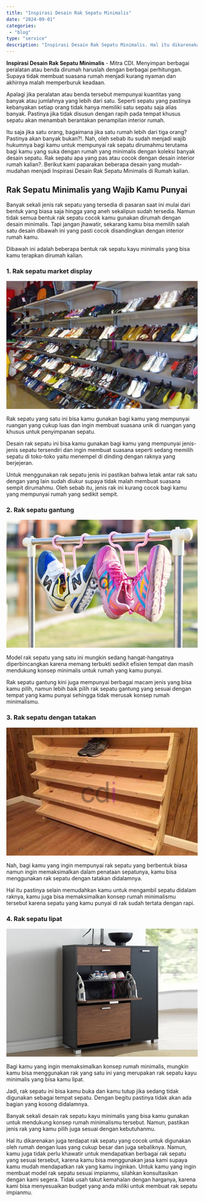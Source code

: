 ```yaml
---
title: "Inspirasi Desain Rak Sepatu Minimalis"
date: "2024-09-01"
categories:
 - "blog"
type: "service"
description: "Inspirasi Desain Rak Sepatu Minimalis. Hal itu dikarenakan juga terdapat rak sepatu yang cocok untuk digunakan oleh rumah dengan luas yang cukup besar dan ju..."
---
```


**Inspirasi Desain Rak Sepatu Minimalis** - Mitra CDI. Menyimpan berbagai peralatan atau benda dirumah haruslah dengan berbagai perhitungan. Supaya tidak membuat suasana rumah menjadi kurang nyaman dan akhirnya malah memperburuk keadaan.

Apalagi jika peralatan atau benda tersebut mempunyai kuantitas yang banyak atau jumlahnya yang lebih dari satu. Seperti sepatu yang pastinya kebanyakan setiap orang tidak hanya memiliki satu sepatu saja alias banyak. Pastinya jika tidak disusun dengan rapih pada tempat khusus sepatu akan menambah berantakan penampilan interior rumah.

Itu saja jika satu orang, bagaimana jika satu rumah lebih dari tiga orang? Pastinya akan banyak bukan?!. Nah, oleh sebab itu sudah menjadi wajib hukumnya bagi kamu untuk mempunyai rak sepatu dirumahmu terutama bagi kamu yang suka dengan rumah yang minimalis dengan koleksi banyak desain sepatu. Rak sepatu apa yang pas atau cocok dengan desain interior rumah kalian?. Berikut kami paparakan beberapa desain yang mudah-mudahan menjadi Inspirasi Desain Rak Sepatu Minimalis di Rumah kalian.

## Rak Sepatu Minimalis yang Wajib Kamu Punyai

Banyak sekali jenis rak sepatu yang tersedia di pasaran saat ini mulai dari bentuk yang biasa saja hingga yang aneh sekalipun sudah tersedia. Namun tidak semua bentuk rak sepatu cocok kamu gunakan dirumah dengan desain minimalis. Tapi jangan jhawatir, sekarang kamu bisa memilih salah satu desain dibawah ini yang pasti cocok disandingkan dengan interior rumah kamu.

Dibawah ini adalah beberapa bentuk rak sepatu kayu minimalis yang bisa kamu terapkan dirumah kalian.

### 1\. Rak sepatu market display

![Desain Rak Sepatu Minimalis](/images/blog/rak-sepatu-002.jpg)

Rak sepatu yang satu ini bisa kamu gunakan bagi kamu yang mempunyai ruangan yang cukup luas dan ingin membuat suasana unik di ruangan yang khusus untuk penyimpanan sepatu.

Desain rak sepatu ini bisa kamu gunakan bagi kamu yang mempunyai jenis-jenis sepatu tersendiri dan ingin membuat suasana seperti sedang memilih sepatu di toko-toko yaitu menempel di dinding dengan raknya yang berjejeran.

Untuk menggunakan rak sepatu jenis ini pastikan bahwa letak antar rak satu dengan yang lain sudah diukur supaya tidak malah membuat suasana sempit dirumahmu. Oleh sebab itu, jenis rak ini kurang cocok bagi kamu yang mempunyai rumah yang sedikit sempit.

### 2\. Rak sepatu gantung

![rak-sepatu-003](/images/blog/rak-sepatu-003.jpg)

Model rak sepatu yang satu ini mungkin sedang hangat-hangatnya diperbincangkan karena memang terbukti sedikit efisien tempat dan masih mendukung konsep minimalis untuk rumah yang kamu punyai.

Rak sepatu gantung kini juga mempunyai berbagai macam jenis yang bisa kamu pilih, namun lebih baik pilih rak sepatu gantung yang sesuai dengan tempat yang kamu punyai sehingga tidak merusak konsep rumah minimalismu.

### 3\. Rak sepatu dengan tatakan

![rak-sepatu-kayu](/images/blog/rak-sepatu-kayu.jpg)

Nah, bagi kamu yang ingin mempunyai rak sepatu yang berbentuk biasa namun ingin memaksimalkan dalam penataan sepatunya, kamu bisa menggunakan rak sepatu dengan tatakan didalamnya.

Hal itu pastinya selain memudahkan kamu untuk mengambil sepatu didalam raknya, kamu juga bisa memaksimalkan konsep rumah minimalismu tersebut karena sepatu yang kamu punyai di rak sudah tertata dengan rapi.

### 4\. Rak sepatu lipat

![rak-sepatu-001](/images/blog/rak-sepatu-001.jpg)

Bagi kamu yang ingin memaksimalkan konsep rumah minimalis, mungkin kamu bisa menggunakan rak yang satu ini yang merupakan rak sepatu kayu minimalis yang bisa kamu lipat.

Jadi, rak sepatu ini bisa kamu buka dan kamu tutup jika sedang tidak digunakan sebagai tempat sepatu. Dengan begitu pastinya tidak akan ada bagian yang kosong didalamnya.

Banyak sekali desain rak sepatu kayu minimalis yang bisa kamu gunakan untuk mendukung konsep rumah minimalismu tersebut. Namun, pastikan jenis rak yang kamu pilih juga sesuai dengan kebutuhanmu.

Hal itu dikarenakan juga terdapat rak sepatu yang cocok untuk digunakan oleh rumah dengan luas yang cukup besar dan juga sebaliknya. Namun, kamu juga tidak perlu khawatir untuk mendapatkan berbagai rak sepatu yang sesuai tersebut, karena kamu bisa menggunakan jasa kami supaya kamu mudah mendapatkan rak yang kamu inginkan. Untuk kamu yang ingin membuat model rak sepatu sesuai impianmu, silahkan konsultasikan dengan kami segera. Tidak usah takut kemahalan dengan harganya, karena kami bisa menyesuaikan budget yang anda miliki untuk membuat rak sepatu impianmu.

